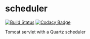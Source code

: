 # scheduler

[![Build Status](https://travis-ci.org/pyer/scheduler.svg?branch=master)](https://travis-ci.org/pyer/scheduler)
[![Codacy Badge](https://api.codacy.com/project/badge/Grade/8a0086529c664eefb3862d6a69c60ae5)](https://www.codacy.com/app/pierre-bazonnard/scheduler?utm_source=github.com&amp;utm_medium=referral&amp;utm_content=pyer/scheduler&amp;utm_campaign=Badge_Grade)

Tomcat servlet with a Quartz scheduler
